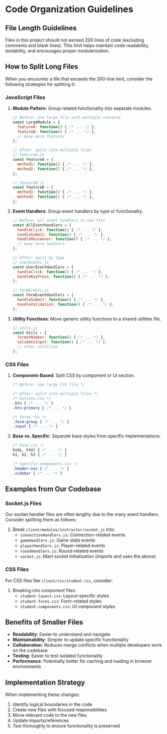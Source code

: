 # Code Organization Guidelines

## File Length Guidelines

Files in this project should not exceed 200 lines of code (excluding comments and blank lines). This limit helps maintain code readability, testability, and encourages proper modularization.

## How to Split Long Files

When you encounter a file that exceeds the 200-line limit, consider the following strategies for splitting it:

### JavaScript Files

1. **Module Pattern**: Group related functionality into separate modules.
   ```javascript
   // Before: one large file with multiple concerns
   const LargeModule = {
     featureA: function() { /* ... */ },
     featureB: function() { /* ... */ },
     // many more features
   };

   // After: split into multiple files
   // featureA.js
   const FeatureA = {
     method1: function() { /* ... */ },
     method2: function() { /* ... */ },
   };

   // featureB.js
   const FeatureB = {
     method1: function() { /* ... */ },
     method2: function() { /* ... */ },
   };
   ```

2. **Event Handlers**: Group event handlers by type or functionality.
   ```javascript
   // Before: all event handlers in one file
   const AllEventHandlers = {
     handleClick: function() { /* ... */ },
     handleSubmit: function() { /* ... */ },
     handleMouseover: function() { /* ... */ },
     // many more handlers
   };

   // After: split by type
   // userEvents.js
   const UserEventHandlers = {
     handleClick: function() { /* ... */ },
     handleKeyPress: function() { /* ... */ },
   };

   // formEvents.js
   const FormEventHandlers = {
     handleSubmit: function() { /* ... */ },
     handleValidation: function() { /* ... */ },
   };
   ```

3. **Utility Functions**: Move generic utility functions to a shared utilities file.
   ```javascript
   // utils.js
   const Utils = {
     formatNumber: function() { /* ... */ },
     validateInput: function() { /* ... */ },
     // other utilities
   };
   ```

### CSS Files

1. **Component-Based**: Split CSS by component or UI section.
   ```css
   /* Before: one large CSS file */
   
   /* After: split into multiple files */
   /* buttons.css */
   .btn { /* ... */ }
   .btn-primary { /* ... */ }
   
   /* forms.css */
   .form-group { /* ... */ }
   .input { /* ... */ }
   ```

2. **Base vs. Specific**: Separate base styles from specific implementations.
   ```css
   /* base.css */
   body, html { /* ... */ }
   h1, h2, h3 { /* ... */ }
   
   /* specific-components.css */
   .header-nav { /* ... */ }
   .sidebar { /* ... */ }
   ```

## Examples from Our Codebase

### Socket.js Files

Our socket handler files are often lengthy due to the many event handlers. Consider splitting them as follows:

1. Break `client/modules/instructor/socket.js` into:
   - `connectionHandlers.js`: Connection-related events
   - `gameHandlers.js`: Game state events
   - `playerHandlers.js`: Player-related events
   - `roundHandlers.js`: Round-related events
   - `socket.js`: Main socket initialization (imports and uses the above)

### CSS Files

For CSS files like `client/css/student.css`, consider:

1. Breaking into component files:
   - `student-layout.css`: Layout-specific styles
   - `student-forms.css`: Form-related styles
   - `student-components.css`: UI component styles

## Benefits of Smaller Files

- **Readability**: Easier to understand and navigate
- **Maintainability**: Simpler to update specific functionality
- **Collaboration**: Reduces merge conflicts when multiple developers work on the codebase
- **Testing**: Easier to test isolated functionality
- **Performance**: Potentially better for caching and loading in browser environments

## Implementation Strategy

When implementing these changes:

1. Identify logical boundaries in the code
2. Create new files with focused responsibilities
3. Move relevant code to the new files
4. Update imports/references
5. Test thoroughly to ensure functionality is preserved 